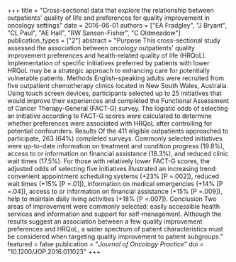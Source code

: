 +++
title = "Cross-sectional data that explore the relationship between outpatients' quality of life and preferences for quality improvement in oncology settings"
date = 2016-06-01
authors = ["EA Fradgley", "J Bryant", "CL Paul", "AE Hall", "RW Sanson-Fisher", "C Oldmeadow"]
publication_types = ["2"]
abstract = "Purpose This cross-sectional study assessed the association between oncology outpatients' quality improvement preferences and health-related quality of life (HRQoL). Implementation of specific initiatives preferred by patients with lower HRQoL may be a strategic approach to enhancing care for potentially vulnerable patients. Methods English-speaking adults were recruited from five outpatient chemotherapy clinics located in New South Wales, Australia. Using touch screen devices, participants selected up to 25 initiatives that would improve their experiences and completed the Functional Assessment of Cancer Therapy-General (FACT-G) survey. The logistic odds of selecting an initiative according to FACT-G scores were calculated to determine whether preferences were associated with HRQoL after controlling for potential confounders. Results Of the 411 eligible outpatients approached to participate, 263 (64%) completed surveys. Commonly selected initiatives were up-to-date information on treatment and condition progress (19.8%), access to or information on financial assistance (18.3%), and reduced clinic wait times (17.5%). For those with relatively lower FACT-G scores, the adjusted odds of selecting five initiatives illustrated an increasing trend: convenient appointment scheduling systems (+23% [P =.002]), reduced wait times (+15% [P =.01]), information on medical emergencies (+14% [P =.04]), access to or information on financial assistance (+15% [P =.009]), help to maintain daily living activities (+18% [P =.007]). Conclusion Two areas of improvement were commonly selected: easily accessible health services and information and support for self-management. Although the results suggest an association between a few quality improvement preferences and HRQoL, a wider spectrum of patient characteristics must be considered when targeting quality improvement to patient subgroups."
featured = false
publication = "*Journal of Oncology Practice*"
doi = "10.1200/JOP.2016.011023"
+++

